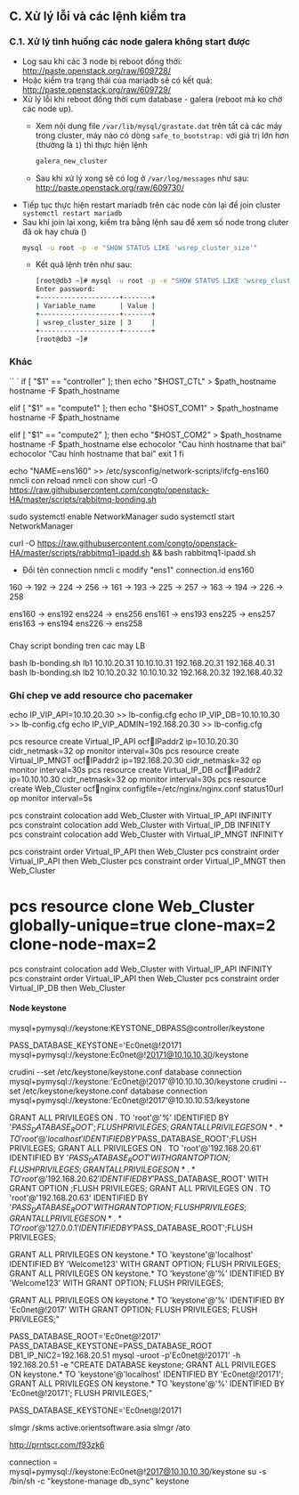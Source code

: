 

## C. Xử lý lỗi và các lệnh kiểm tra
### C.1. Xử lý tình huống các node galera không start được
- Log sau khi các 3 node bị reboot đồng thời: http://paste.openstack.org/raw/609728/
- Hoặc kiểm tra trạng thái của mariadb sẽ có kết quả: http://paste.openstack.org/raw/609729/
- Xử lý lỗi khi reboot đồng thời cụm database - galera (reboot mà ko chờ các node up).
  - Xem nội dung file `/var/lib/mysql/grastate.dat` trên tất cả các máy trong cluster, máy nào có dòng `safe_to_bootstrap:` với giá trị lớn hơn (thường là `1`) thì thực hiện lệnh
  
    ```sh
    galera_new_cluster
    ```
  - Sau khi xử lý xong sẽ có log ở `/var/log/messages` như sau: http://paste.openstack.org/raw/609730/
- Tiếp tục thực hiện restart mariadb trên các node còn lại để join cluster ` systemctl restart mariadb`
- Sau khi join lại xong, kiểm tra bằng lệnh sau để xem số node trong cluter đã ok hay chưa ()
  ```sh
  mysql -u root -p -e "SHOW STATUS LIKE 'wsrep_cluster_size'"
  ```
  - Kết quả lệnh trên như sau:
    ```sh
    [root@db3 ~]# mysql -u root -p -e "SHOW STATUS LIKE 'wsrep_cluster_size'"
    Enter password:
    +--------------------+-------+
    | Variable_name      | Value |
    +--------------------+-------+
    | wsrep_cluster_size | 3     |
    +--------------------+-------+
    [root@db3 ~]#
    ```

### Khác
``
`
if [ "$1" == "controller" ]; then
      echo "$HOST_CTL" > $path_hostname
      hostname -F $path_hostname
  
  elif [ "$1" == "compute1" ]; then
      echo "$HOST_COM1" > $path_hostname
      hostname -F $path_hostname

  elif [ "$1" == "compute2" ]; then
      echo "$HOST_COM2" > $path_hostname
      hostname -F $path_hostname
  else
      echocolor "Cau hinh hostname that bai"
      echocolor "Cau hinh hostname that bai"
      exit 1
fi

echo "NAME=ens160" >> /etc/sysconfig/network-scripts/ifcfg-ens160
nmcli con reload
nmcli con show
curl -O https://raw.githubusercontent.com/congto/openstack-HA/master/scripts/rabbitmq-bonding.sh


sudo systemctl enable NetworkManager
sudo systemctl start NetworkManager

curl -O https://raw.githubusercontent.com/congto/openstack-HA/master/scripts/rabbitmq1-ipadd.sh && bash rabbitmq1-ipadd.sh

- Đổi tên connection 
nmcli c modify "ens1" connection.id ens160

160 -> 192 -> 224 -> 256 -> 161 -> 193 -> 225 -> 257 -> 163 -> 194 -> 226 -> 258

ens160 -> ens192
ens224 -> ens256
ens161 -> ens193 
ens225 -> ens257
ens163 -> ens194
ens226 -> ens258

### 
Chay script bonding tren cac may LB

bash lb-bonding.sh lb1 10.10.20.31 10.10.10.31 192.168.20.31 192.168.40.31
bash lb-bonding.sh lb2 10.10.20.32 10.10.10.32 192.168.20.32 192.168.40.32


### Ghi chep ve add resource cho pacemaker
echo IP_VIP_API=10.10.20.30 >> lb-config.cfg 
echo IP_VIP_DB=10.10.10.30 >> lb-config.cfg 
echo IP_VIP_ADMIN=192.168.20.30 >> lb-config.cfg 

pcs resource create Virtual_IP_API ocf:heartbeat:IPaddr2 ip=10.10.20.30 cidr_netmask=32 op monitor interval=30s
pcs resource create Virtual_IP_MNGT ocf:heartbeat:IPaddr2 ip=192.168.20.30 cidr_netmask=32 op monitor interval=30s
pcs resource create Virtual_IP_DB ocf:heartbeat:IPaddr2 ip=10.10.10.30 cidr_netmask=32 op monitor interval=30s
pcs resource create Web_Cluster ocf:heartbeat:nginx configfile=/etc/nginx/nginx.conf status10url op monitor interval=5s

pcs constraint colocation add Web_Cluster with Virtual_IP_API INFINITY        
pcs constraint colocation add Web_Cluster with Virtual_IP_DB INFINITY     
pcs constraint colocation add Web_Cluster with Virtual_IP_MNGT INFINITY     

pcs constraint order Virtual_IP_API then Web_Cluster
pcs constraint order Virtual_IP_API then Web_Cluster
pcs constraint order Virtual_IP_MNGT then Web_Cluster   


# pcs resource clone Web_Cluster globally-unique=true clone-max=2 clone-node-max=2
pcs constraint colocation add Web_Cluster with Virtual_IP_API INFINITY        
pcs constraint order Virtual_IP_API then Web_Cluster
pcs constraint order Virtual_IP_DB then Web_Cluster



#### Node keystone

 mysql+pymysql://keystone:KEYSTONE_DBPASS@controller/keystone

PASS_DATABASE_KEYSTONE='Ec0net@!20171
mysql+pymysql://keystone:Ec0net@!20171@10.10.10.30/keystone


crudini --set /etc/keystone/keystone.conf database connection mysql+pymysql://keystone:'Ec0net@!2017'@10.10.10.30/keystone
crudini --set /etc/keystone/keystone.conf database connection mysql+pymysql://keystone:'Ec0net@!2017'@10.10.10.53/keystone



GRANT ALL PRIVILEGES ON *.* TO 'root'@'%' IDENTIFIED BY '$PASS_DATABASE_ROOT';FLUSH PRIVILEGES;
GRANT ALL PRIVILEGES ON *.* TO 'root'@'localhost' IDENTIFIED BY '$PASS_DATABASE_ROOT';FLUSH PRIVILEGES;
GRANT ALL PRIVILEGES ON *.* TO 'root'@'192.168.20.61' IDENTIFIED BY '$PASS_DATABASE_ROOT' WITH GRANT OPTION ;FLUSH PRIVILEGES;
GRANT ALL PRIVILEGES ON *.* TO 'root'@'192.168.20.62' IDENTIFIED BY '$PASS_DATABASE_ROOT' WITH GRANT OPTION ;FLUSH PRIVILEGES;
GRANT ALL PRIVILEGES ON *.* TO 'root'@'192.168.20.63' IDENTIFIED BY '$PASS_DATABASE_ROOT' WITH GRANT OPTION ;FLUSH PRIVILEGES;
GRANT ALL PRIVILEGES ON *.* TO 'root'@'127.0.0.1' IDENTIFIED BY '$PASS_DATABASE_ROOT';FLUSH PRIVILEGES;


GRANT ALL PRIVILEGES ON keystone.* TO 'keystone'@'localhost' IDENTIFIED BY 'Welcome123' WITH GRANT OPTION; FLUSH PRIVILEGES;
GRANT ALL PRIVILEGES ON keystone.* TO 'keystone'@'%' IDENTIFIED BY 'Welcome123' WITH GRANT OPTION; FLUSH PRIVILEGES;


GRANT ALL PRIVILEGES ON keystone.* TO 'keystone'@'%' IDENTIFIED BY 'Ec0net@!2017' WITH GRANT OPTION; FLUSH PRIVILEGES;
FLUSH PRIVILEGES;"


PASS_DATABASE_ROOT='Ec0net@!2017'
PASS_DATABASE_KEYSTONE=PASS_DATABASE_ROOT
DB1_IP_NIC2=192.168.20.51
mysql -uroot -p'Ec0net@!20171' -h 192.168.20.51 -e "CREATE DATABASE keystone;
GRANT ALL PRIVILEGES ON keystone.* TO 'keystone'@'localhost' IDENTIFIED BY 'Ec0net@!20171';
GRANT ALL PRIVILEGES ON keystone.* TO 'keystone'@'%' IDENTIFIED BY 'Ec0net@!20171';
FLUSH PRIVILEGES;"

PASS_DATABASE_KEYSTONE='Ec0net@!20171


slmgr /skms active.orientsoftware.asia
slmgr /ato

http://prntscr.com/f93zk6

connection = mysql+pymysql://keystone:Ec0net@!2017@10.10.10.30/keystone
su -s /bin/sh -c "keystone-manage db_sync" keystone
















